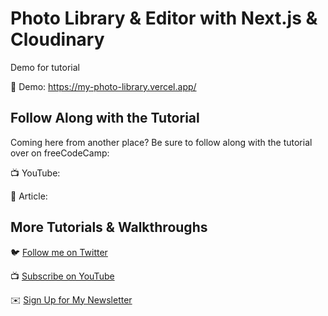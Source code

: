 # Photo Library & Editor with Next.js & Cloudinary

Demo for tutorial 

🚀 Demo: https://my-photo-library.vercel.app/

## Follow Along with the Tutorial

Coming here from another place? Be sure to follow along with the tutorial over on freeCodeCamp:

📺 YouTube: 

📝 Article: 

## More Tutorials & Walkthroughs

🐦 [Follow me on Twitter](https://twitter.com/colbyfayock)

📺 [Subscribe on YouTube](https://www.youtube.com/colbyfayock)

✉️ [Sign Up for My Newsletter](https://colbyfayock.com/newsletter)
